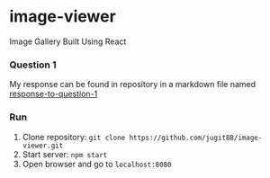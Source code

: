 # image-viewer
Image Gallery Built Using React

### Question 1
My response can be found in repository in a markdown file named [response-to-question-1](https://github.com/jugit88/image-viewer/blob/master/response-to-question-1.md)
### Run
1. Clone repository:
`git clone https://github.com/jugit88/image-viewer.git`
2. Start server: `npm start`
3. Open browser and go to `localhost:8080`
